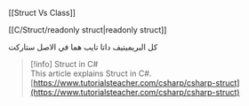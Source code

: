 [[Struct Vs Class]]

[[C/Struct/readonly struct|readonly struct]]

كل البريميتيف داتا تايب هما في الاصل ستاركت

> [!info] Struct in C#  
> This article explains Struct in C#.  
> [https://www.tutorialsteacher.com/csharp/csharp-struct](https://www.tutorialsteacher.com/csharp/csharp-struct)